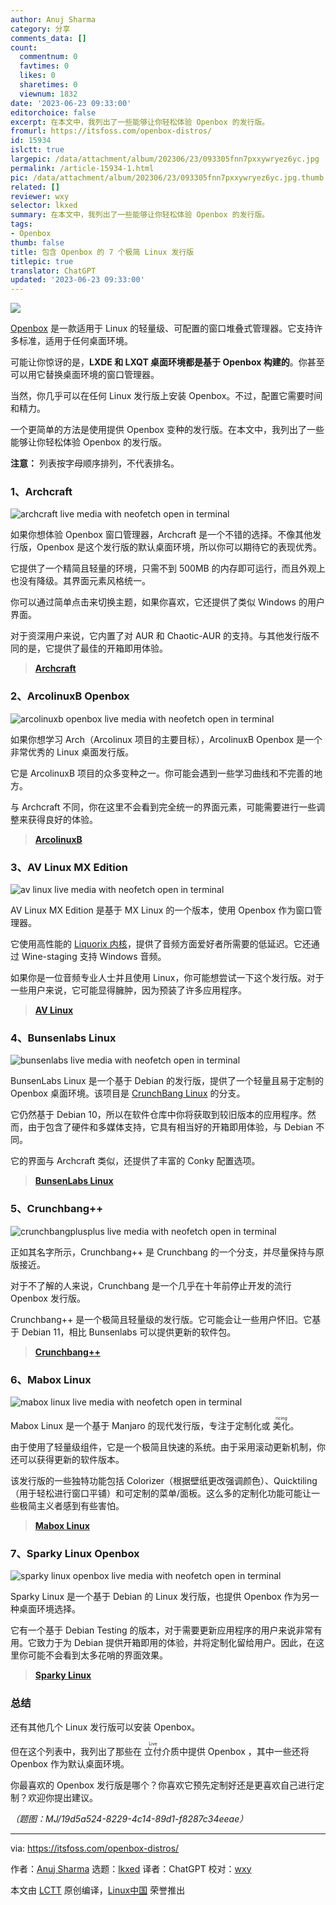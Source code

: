 ```yaml
---
author: Anuj Sharma
category: 分享
comments_data: []
count:
  commentnum: 0
  favtimes: 0
  likes: 0
  sharetimes: 0
  viewnum: 1832
date: '2023-06-23 09:33:00'
editorchoice: false
excerpt: 在本文中，我列出了一些能够让你轻松体验 Openbox 的发行版。
fromurl: https://itsfoss.com/openbox-distros/
id: 15934
islctt: true
largepic: /data/attachment/album/202306/23/093305fnn7pxxywryez6yc.jpg
permalink: /article-15934-1.html
pic: /data/attachment/album/202306/23/093305fnn7pxxywryez6yc.jpg.thumb.jpg
related: []
reviewer: wxy
selector: lkxed
summary: 在本文中，我列出了一些能够让你轻松体验 Openbox 的发行版。
tags:
- Openbox
thumb: false
title: 包含 Openbox 的 7 个极简 Linux 发行版
titlepic: true
translator: ChatGPT
updated: '2023-06-23 09:33:00'
---
```


![](/data/attachment/album/202306/23/093305fnn7pxxywryez6yc.jpg)


[Openbox](http://openbox.org/wiki/Main_Page) 是一款适用于 Linux 的轻量级、可配置的窗口堆叠式管理器。它支持许多标准，适用于任何桌面环境。


可能让你惊讶的是，**LXDE 和 LXQT 桌面环境都是基于 Openbox 构建的**。你甚至可以用它替换桌面环境的窗口管理器。


当然，你几乎可以在任何 Linux 发行版上安装 Openbox。不过，配置它需要时间和精力。


一个更简单的方法是使用提供 Openbox 变种的发行版。在本文中，我列出了一些能够让你轻松体验 Openbox 的发行版。


**注意：** 列表按字母顺序排列，不代表排名。


### 1、Archcraft


![archcraft live media with neofetch open in terminal](/data/attachment/album/202306/23/093358f0z08b0c8apgkksk.png)


如果你想体验 Openbox 窗口管理器，Archcraft 是一个不错的选择。不像其他发行版，Openbox 是这个发行版的默认桌面环境，所以你可以期待它的表现优秀。


它提供了一个精简且轻量的环境，只需不到 500MB 的内存即可运行，而且外观上也没有降级。其界面元素风格统一。


你可以通过简单点击来切换主题，如果你喜欢，它还提供了类似 Windows 的用户界面。


对于资深用户来说，它内置了对 AUR 和 Chaotic-AUR 的支持。与其他发行版不同的是，它提供了最佳的开箱即用体验。



> 
> **[Archcraft](https://archcraft.io/)**
> 
> 
> 


### 2、ArcolinuxB Openbox


![arcolinuxb openbox live media with neofetch open in terminal](/data/attachment/album/202306/23/093358cylo7ys5lrsnjkmr.png)


如果你想学习 Arch（Arcolinux 项目的主要目标），ArcolinuxB Openbox 是一个非常优秀的 Linux 桌面发行版。


它是 ArcolinuxB 项目的众多变种之一。你可能会遇到一些学习曲线和不完善的地方。


与 Archcraft 不同，你在这里不会看到完全统一的界面元素，可能需要进行一些调整来获得良好的体验。



> 
> **[ArcolinuxB](https://arcolinuxb.com/)**
> 
> 
> 


### 3、AV Linux MX Edition


![av linux live media with neofetch open in terminal](/data/attachment/album/202306/23/093359lwbpk08g3lgux8l0.png)


AV Linux MX Edition 是基于 MX Linux 的一个版本，使用 Openbox 作为窗口管理器。


它使用高性能的 [Liquorix 内核](https://liquorix.net/#features)，提供了音频方面爱好者所需要的低延迟。它还通过 Wine-staging 支持 Windows 音频。


如果你是一位音频专业人士并且使用 Linux，你可能想尝试一下这个发行版。对于一些用户来说，它可能显得臃肿，因为预装了许多应用程序。



> 
> **[AV Linux](http://www.bandshed.net/avlinux/)**
> 
> 
> 


### 4、Bunsenlabs Linux


![bunsenlabs live media with neofetch open in terminal](/data/attachment/album/202306/23/093359qxupx57td944p3x6.png)


BunsenLabs Linux 是一个基于 Debian 的发行版，提供了一个轻量且易于定制的 Openbox 桌面环境。该项目是 [CrunchBang Linux](https://en.wikipedia.org/wiki/CrunchBang_Linux) 的分支。


它仍然基于 Debian 10，所以在软件仓库中你将获取到较旧版本的应用程序。然而，由于包含了硬件和多媒体支持，它具有相当好的开箱即用体验，与 Debian 不同。


它的界面与 Archcraft 类似，还提供了丰富的 Conky 配置选项。



> 
> **[BunsenLabs Linux](https://www.bunsenlabs.org/)**
> 
> 
> 


### 5、Crunchbang++


![crunchbangplusplus live media with neofetch open in terminal](/data/attachment/album/202306/23/093400dijwfizuc9wpew29.png)


正如其名字所示，Crunchbang++ 是 Crunchbang 的一个分支，并尽量保持与原版接近。


对于不了解的人来说，Crunchbang 是一个几乎在十年前停止开发的流行 Openbox 发行版。


Crunchbang++ 是一个极简且轻量级的发行版。它可能会让一些用户怀旧。它基于 Debian 11，相比 Bunsenlabs 可以提供更新的软件包。



> 
> **[Crunchbang++](https://crunchbangplusplus.org/)**
> 
> 
> 


### 6、Mabox Linux


![mabox linux live media with neofetch open in terminal](/data/attachment/album/202306/23/093400cekshe0aesb3qkek.png)


Mabox Linux 是一个基于 Manjaro 的现代发行版，专注于定制化或 <ruby> 美化 <rt>  ricing </rt></ruby>。


由于使用了轻量级组件，它是一个极简且快速的系统。由于采用滚动更新机制，你还可以获得更新的软件版本。


该发行版的一些独特功能包括 Colorizer（根据壁纸更改强调颜色）、Quicktiling（用于轻松进行窗口平铺）和可定制的菜单/面板。这么多的定制化功能可能让一些极简主义者感到有些害怕。



> 
> **[Mabox Linux](https://maboxlinux.org/)**
> 
> 
> 


### 7、Sparky Linux Openbox


![sparky linux openbox live media with neofetch open in terminal](/data/attachment/album/202306/23/093401agmc5xmx08880666.png)


Sparky Linux 是一个基于 Debian 的 Linux 发行版，也提供 Openbox 作为另一种桌面环境选择。


它有一个基于 Debian Testing 的版本，对于需要更新应用程序的用户来说非常有用。它致力于为 Debian 提供开箱即用的体验，并将定制化留给用户。因此，在这里你可能不会看到太多花哨的界面效果。



> 
> **[Sparky Linux](https://sparkylinux.org/)**
> 
> 
> 


### 总结


还有其他几个 Linux 发行版可以安装 Openbox。


但在这个列表中，我列出了那些在 <ruby> 立付 <rt>  Live </rt></ruby> 介质中提供 Openbox ，其中一些还将 Openbox 作为默认桌面环境。


你最喜欢的 Openbox 发行版是哪个？你喜欢它预先定制好还是更喜欢自己进行定制？欢迎你提出建议。


*（题图：MJ/19d5a524-8229-4c14-89d1-f8287c34eeae）*




---


via: <https://itsfoss.com/openbox-distros/>


作者：[Anuj Sharma](https://itsfoss.com/author/anuj/) 选题：[lkxed](https://github.com/lkxed) 译者：ChatGPT 校对：[wxy](https://github.com/wxy)


本文由 [LCTT](https://github.com/LCTT/TranslateProject) 原创编译，[Linux中国](https://linux.cn/) 荣誉推出